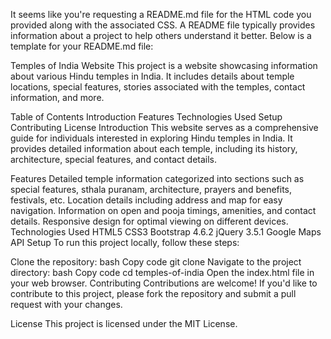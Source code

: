 
It seems like you're requesting a README.md file for the HTML code you provided along with the associated CSS. A README file typically provides information about a project to help others understand it better. Below is a template for your README.md file:

Temples of India Website
This project is a website showcasing information about various Hindu temples in India. It includes details about temple locations, special features, stories associated with the temples, contact information, and more.

Table of Contents
Introduction
Features
Technologies Used
Setup
Contributing
License
Introduction
This website serves as a comprehensive guide for individuals interested in exploring Hindu temples in India. It provides detailed information about each temple, including its history, architecture, special features, and contact details.

Features
Detailed temple information categorized into sections such as special features, sthala puranam, architecture, prayers and benefits, festivals, etc.
Location details including address and map for easy navigation.
Information on open and pooja timings, amenities, and contact details.
Responsive design for optimal viewing on different devices.
Technologies Used
HTML5
CSS3
Bootstrap 4.6.2
jQuery 3.5.1
Google Maps API
Setup
To run this project locally, follow these steps:

Clone the repository:
bash
Copy code
git clone <repository-url>
Navigate to the project directory:
bash
Copy code
cd temples-of-india
Open the index.html file in your web browser.
Contributing
Contributions are welcome! If you'd like to contribute to this project, please fork the repository and submit a pull request with your changes.

License
This project is licensed under the MIT License.